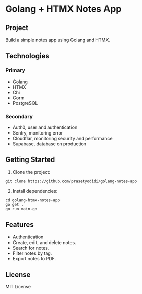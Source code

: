 # Golang + HTMX Notes App

## Project
Build a simple notes app using Golang and HTMX.

## Technologies
### Primary
- Golang
- HTMX
- Chi
- Gorm
- PostgreSQL
### Secondary
- Auth0, user and authentication
- Sentry, monitoring error
- Cloudflar, monitoring security and performance
- Supabase, database on production

## Getting Started
1. Clone the project:
```
git clone https://github.com/prasetyodidi/golang-notes-app
```
2. Install dependencies:
```
cd golang-htmx-notes-app
go get .
go run main.go
```

## Features
- Authentication
- Create, edit, and delete notes.
- Search for notes.
- Filter notes by tag.
- Export notes to PDF.

## License
MIT License



